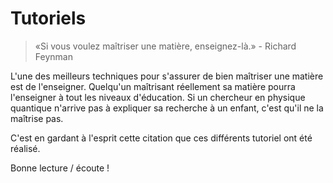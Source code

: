 # Tutoriels

> «Si vous voulez maîtriser une matière, enseignez-là.» - Richard Feynman

L'une des meilleurs techniques pour s'assurer de bien maîtriser une matière est de l'enseigner. Quelqu'un maîtrisant réellement sa matière pourra l'enseigner à tout les niveaux d'éducation. Si un chercheur en physique quantique n'arrive pas à expliquer sa recherche à un enfant, c'est qu'il ne la maîtrise pas. 

C'est en gardant à l'esprit cette citation que ces différents tutoriel ont été réalisé.

Bonne lecture / écoute !

<Posts articleType="tutorial" />